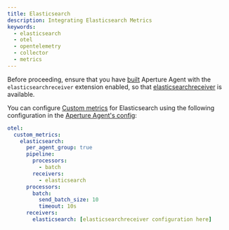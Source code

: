 ```yaml
---
title: Elasticsearch
description: Integrating Elasticsearch Metrics
keywords:
  - elasticsearch
  - otel
  - opentelemetry
  - collector
  - metrics
---
```


Before proceeding, ensure that you have [built][build] Aperture Agent with the
`elasticsearchreceiver` extension enabled, so that
[elasticsearchreceiver][receiver] is available.

You can configure [Custom metrics][custom-metrics] for Elasticsearch using the
following configuration in the [Aperture Agent's config][agent-config]:

```yaml
otel:
  custom_metrics:
    elasticsearch:
      per_agent_group: true
      pipeline:
        processors:
          - batch
        receivers:
          - elasticsearch
      processors:
        batch:
          send_batch_size: 10
          timeout: 10s
      receivers:
        elasticsearch: [elasticsearchreceiver configuration here]
```

[build]: /reference/aperturectl/build/agent/agent.md
[receiver]:
  https://github.com/open-telemetry/opentelemetry-collector-contrib/tree/main/receiver/elasticsearchreceiver
[custom-metrics]: /reference/configuration/agent.md#custom-metrics-config
[agent-config]: /reference/configuration/agent.md#agent-o-t-e-l-config
